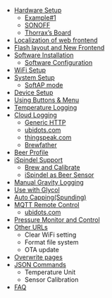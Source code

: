 * [Hardware Setup](HardwareGeneral.md)
  * [Example#1](HardwareExample1.md)
  * [SONOFF](HarddwareSONOFF.md)
  * [Thorrax’s Board](https://github.com/thorrak/brewpi-esp8266)
* [Localization of web frontend](LocalizationWebPage.md)
* [Flash layout and New Frontend](FlashLayoutAndNewUI.md)
* [Software Installation](SoftwareInstallation.md)
  * [Software Configuration](SoftwareConfiguration.md)
* [WiFi Setup](WiFiSetupV32.md)
* [System Setup](SystemSetup.md)
  * [SoftAP mode](https://github.com/vitotai/BrewPiLess/wiki/SoftAP-mode)
* [Device Setup](DeviceSetup.md)
* [Using Buttons & Menu](UsingButtonsAndUI.md)
* [Temperature Logging](TemperatureLogging.md)
* [Cloud Logging](CloudLogging.md)
  * [Generic HTTP](GenericHttpLogging.md)
  * [ubidots.com](ubidots.md)
  * [thingspeak.com](thingspeak.md)
  * [Brewfather](brewfather.md)
* [Beer Profile](BeerProfile.md)
* [iSpindel Support](iSpindelSupport.md)
  * [Brew and Calibrate](BrewNCalibrate.md)
  * [iSpindel as Beer Sensor](iSpindelAsSensor.md)
* [Manual Gravity Logging](ManualGravityInput.md)
* [Use with Glycol](glycol.md)
* [Auto Capping(Spunding)](AutoSpunding.md)
* [MQTT Remote Control](MQTT.md)
  * [ubidots.com](ubidots.md)
* [Pressure Monitor and Control](PressureMonitor.md)
* [Other URLs](OtherUrl.md)
  * Clear WiFi setting
  * Format file system
  * OTA update
* [Overwrite pages](OverwritePages.md)
* [JSON Commands](JsonCommand.md)
  * Temperature Unit
  * Sensor Calibration
* [FAQ](FAQ.md)